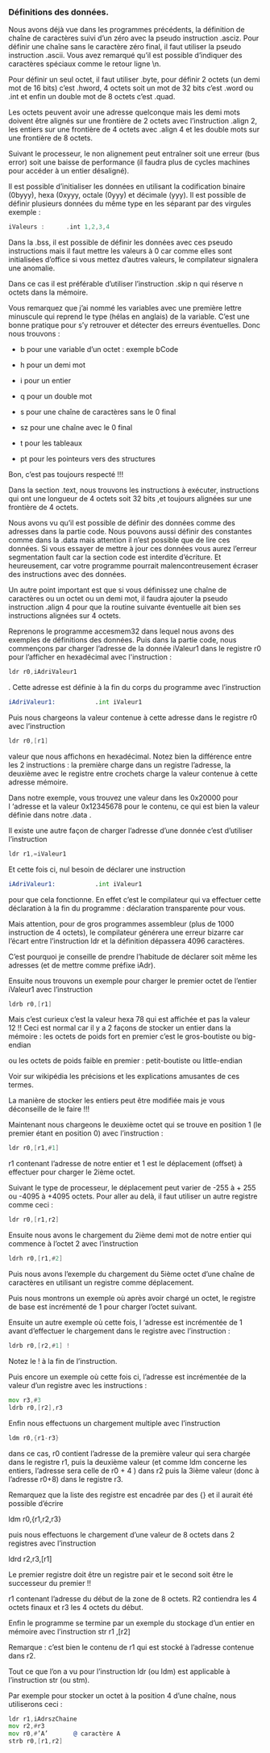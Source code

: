 ### Définitions des données.

Nous avons déjà vue  dans les programmes précédents, la définition de chaîne de caractères suivi d’un zéro avec la pseudo instruction .asciz. Pour définir une chaîne sans le caractère zéro final, il faut utiliser la pseudo instruction .ascii. Vous avez remarqué qu’il est possible d’indiquer des caractères spéciaux comme le retour ligne \n.

Pour définir un seul octet, il faut utiliser .byte, pour définir 2 octets (un demi mot de 16 bits) c’est .hword, 4 octets soit un mot de 32 bits c’est .word ou .int et enfin un double mot de 8 octets c’est .quad.

Les octets peuvent avoir une adresse quelconque mais les demi mots doivent être alignés sur une frontière de 2 octets avec l’instruction .align 2, les entiers sur une frontière de 4 octets avec .align 4 et les double mots sur une frontière de 8 octets.

Suivant le processeur, le non alignement peut entraîner soit une erreur (bus error) soit une baisse de performance (il faudra plus de cycles machines pour accéder à un entier désaligné).

Il est possible d’initialiser les données en utilisant la codification binaire (0byyy), hexa (0xyyy, octale (0yyy) et décimale (yyy). Il est possible de définir plusieurs données du même type en les séparant par des virgules  exemple :
```asm
iValeurs :      .int 1,2,3,4
```

Dans la .bss, il est possible de définir les données avec ces pseudo instructions mais il faut mettre les valeurs à 0 car comme elles sont initialisées d’office si vous mettez d’autres valeurs, le compilateur signalera une anomalie.

Dans ce cas il est préférable d’utiliser l’instruction .skip n qui réserve n octets dans la mémoire.

Vous remarquez que j’ai nommé les variables avec une première lettre minuscule qui reprend le type (hélas en anglais) de la variable. C’est une bonne pratique pour s’y retrouver et détecter des erreurs éventuelles. Donc nous trouvons :

* b pour une variable d’un octet : exemple bCode

* h pour un demi mot

* i pour un entier

* q pour un double mot

* s pour une chaîne de caractères sans le 0 final

* sz pour une chaîne avec le 0 final

* t pour les tableaux

* pt pour les pointeurs vers des structures

Bon, c’est pas toujours respecté !!!

Dans la section .text, nous trouvons les instructions à exécuter, instructions qui ont une longueur de 4 octets soit 32 bits ,et toujours alignées sur une frontière de 4 octets.

Nous avons vu qu’il est possible de définir des données comme des adresses dans la partie code. Nous pouvons aussi définir des constantes comme dans la .data mais attention il n’est possible que de lire ces données. Si vous essayer de mettre à jour ces données vous aurez l’erreur segmentation fault car la section code est interdite d’écriture. Et heureusement, car votre programme pourrait malencontreusement écraser des instructions avec des données.

Un autre point important est que si vous définissez une chaîne de caractères ou un octet ou un demi mot, il faudra ajouter la pseudo instruction .align 4 pour que la routine suivante éventuelle ait bien ses instructions alignées sur 4 octets.

Reprenons le programme accesmem32 dans lequel nous avons des exemples de définitions des données. Puis dans la partie code, nous commençons par charger l’adresse de la donnée iValeur1 dans le registre r0 pour l’afficher en hexadécimal avec l'instruction :
```asm
ldr r0,iAdriValeur1
```

. Cette adresse est définie à la fin du corps du programme avec l’instruction 
```asm
iAdriValeur1:           .int iValeur1
```

Puis nous chargeons la valeur contenue à cette adresse dans le registre r0 avec l’instruction 
```asm
ldr r0,[r1]
```

valeur que nous affichons en hexadécimal. Notez bien la différence entre les 2 instructions : la première charge dans un registre l’adresse, la deuxième avec le registre entre crochets charge la valeur contenue à cette adresse mémoire.

Dans notre exemple, vous trouvez une valeur dans les 0x20000 pour l ‘adresse  et la valeur 0x12345678 pour le contenu, ce qui est bien la valeur définie dans notre .data .

Il existe une autre façon de charger l’adresse d’une donnée c’est d’utiliser l’instruction 
```asm
ldr r1,=iValeur1
```

Et cette fois ci, nul besoin de déclarer une instruction 
```asm
iAdriValeur1:           .int iValeur1
```

pour que cela fonctionne. En effet c’est le compilateur qui va effectuer cette déclaration à la fin du programme : déclaration transparente pour vous.

Mais attention, pour de gros programmes assembleur (plus de 1000 instruction de 4 octets), le compilateur générera une erreur bizarre car l’écart entre l’instruction ldr et la définition dépassera 4096 caractères.

C’est pourquoi je conseille de prendre l’habitude de déclarer soit même les adresses (et de mettre comme préfixe iAdr).

Ensuite nous trouvons un exemple pour charger le premier octet de l’entier iValeur1 avec l’instruction 
```asm
ldrb r0,[r1]
```

Mais c’est curieux c’est la valeur hexa 78 qui est affichée et pas la valeur 12 !! 
Ceci est normal car il y a 2 façons de stocker un entier dans la mémoire : les octets de poids fort en premier c’est  le gros-boutiste ou big-endian 

ou les octets de poids faible en premier : petit-boutiste ou little-endian 

Voir sur wikipédia les précisions et les explications  amusantes de ces termes.

La manière de stocker les entiers peut être modifiée mais je vous déconseille de le faire !!!

Maintenant nous chargeons le deuxième octet qui se trouve en position 1 (le premier étant en position 0) avec l’instruction :
```asm
ldr r0,[r1,#1]
```

r1 contenant l’adresse de notre entier et 1 est le déplacement (offset) à effectuer pour charger le 2ième octet.

Suivant le type de processeur, le déplacement peut varier de -255 à + 255  ou -4095 à +4095 octets.
Pour aller au delà, il faut utiliser un autre registre comme ceci :
```asm
ldr r0,[r1,r2]
```

Ensuite nous avons le chargement du 2ième demi mot de notre entier qui commence à l’octet 2 avec l’instruction 
```asm
ldrh r0,[r1,#2]
```

Puis nous avons l’exemple du chargement du 5ième octet d’une chaîne de caractères en utilisant un registre comme déplacement.

Puis nous montrons un exemple où après avoir chargé un octet, le registre de base est incrémenté de 1 pour charger l’octet suivant.

Ensuite un autre exemple où cette fois, l ‘adresse est incrémentée de 1 avant d’effectuer le chargement dans le registre avec l’instruction :
```asm
ldrb r0,[r2,#1] !
```

Notez le ! à la fin de l’instruction.

Puis encore un exemple où cette fois ci, l’adresse est incrémentée de la valeur d’un registre avec les instructions :
```asm
mov r3,#3
ldrb r0,[r2],r3
```

Enfin nous effectuons un chargement multiple avec l’instruction 
```asm
ldm r0,{r1-r3}
```
dans ce cas, r0 contient l’adresse de la première valeur qui sera chargée dans le registre r1, puis la deuxième valeur (et comme ldm concerne les entiers, l’adresse sera celle de r0 + 4 ) dans r2 puis la 3ième valeur (donc à l’adresse r0+8) dans le registre r3.

Remarquez que la liste des registre est encadrée par des {} et il aurait été possible d’écrire 

ldm r0,{r1,r2,r3}

puis nous effectuons le chargement d’une valeur de 8 octets dans 2 registres avec l’instruction 

ldrd r2,r3,[r1]

Le premier registre doit être un registre pair et le second soit être le successeur du premier !!

r1 contenant l’adresse du début de la zone de 8 octets. R2 contiendra les 4 octets finaux et r3 les 4 octets du début.

Enfin le programme se termine par un exemple du stockage d’un entier en mémoire avec l’instruction str r1 ,[r2]

Remarque : c’est bien le contenu de r1 qui est stocké à l’adresse contenue dans r2.

Tout ce que l’on a vu pour l’instruction ldr (ou ldm) est applicable à l’instruction str (ou stm).

Par exemple pour stocker un octet à la position 4 d’une chaîne, nous utiliserons
ceci :
```asm
ldr r1,iAdrszChaine
mov r2,#r3
mov r0,#’A’       @ caractère A
strb r0,[r1,r2]
```

